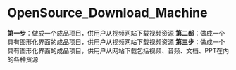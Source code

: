 # OpenSource_Download_Machine
**第一步**：做成一个成品项目，供用户从视频网站下载视频资源
**第二部**：做成一个具有图形化界面的成品项目，供用户从视频网站下载视频资源
**第三步**：做成一个具有图形化界面的成品项目，供用户从网站下载包括视频、音频、文档、PPT在内的各种资源
